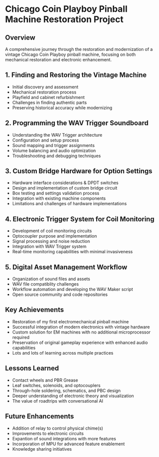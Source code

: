 # Chicago Coin Playboy Pinball Machine Restoration Project

## Overview
A comprehensive journey through the restoration and modernization of a vintage Chicago Coin Playboy pinball machine, focusing on both mechanical restoration and electronic enhancement.

## 1. Finding and Restoring the Vintage Machine
- Initial discovery and assessment
- Mechanical restoration process
- Playfield and cabinet refurbishment
- Challenges in finding authentic parts
- Preserving historical accuracy while modernizing

## 2. Programming the WAV Trigger Soundboard
- Understanding the WAV Trigger architecture
- Configuration and setup process
- Sound mapping and trigger assignments
- Volume balancing and audio optimization
- Troubleshooting and debugging techniques

## 3. Custom Bridge Hardware for Option Settings
- Hardware interface considerations & DPDT switches
- Design and implementation of custom bridge circuit
- Box testing and settings validation process
- Integration with existing machine components
- Limitations and challenges of hardware implementations

## 4. Electronic Trigger System for Coil Monitoring
- Development of coil monitoring circuits
- Optocoupler purpose and implementation
- Signal processing and noise reduction
- Integration with WAV Trigger system
- Real-time monitoring capabilities with minimal invasiveness

## 5. Digital Asset Management Workflow
- Organization of sound files and assets
- WAV file compatiblity challenges
- Workflow automation and developing the WAV Maker script
- Open source community and code repositories

## Key Achievements
- Restoration of my first electromechanical pinball machine
- Successful integration of modern electronics with vintage hardware
- Custom solution for EM machines with no additional microprocessor required
- Preservation of original gameplay experience with enhanced audio capabilities
- Lots and lots of learning across multiple practices

## Lessons Learned
- Contact wheels and PBR Grease
- Leaf switches, solenoids, and optocouplers
- Through-hole soldering, schematics, and PBC design
- Deeper understanding of electronic theory and visualization
- The value of roadtrips with conversational AI

## Future Enhancements
- Addition of relay to control physical chime(s)
- Improvements to electronic circuits
- Expantion of sound integrations with more features
- Incorporation of MPU for advanced feature enablement
- Knowledge sharing initiatives
